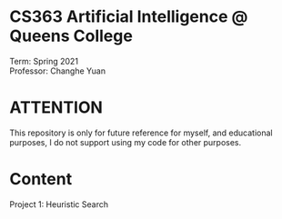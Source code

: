 # CS363 Artificial Intelligence @ Queens College
Term: Spring 2021 \
Professor: Changhe Yuan

# ATTENTION
This repository is only for future reference for myself, and educational purposes, I do not support using my code for other purposes.

# Content
Project 1: Heuristic Search
